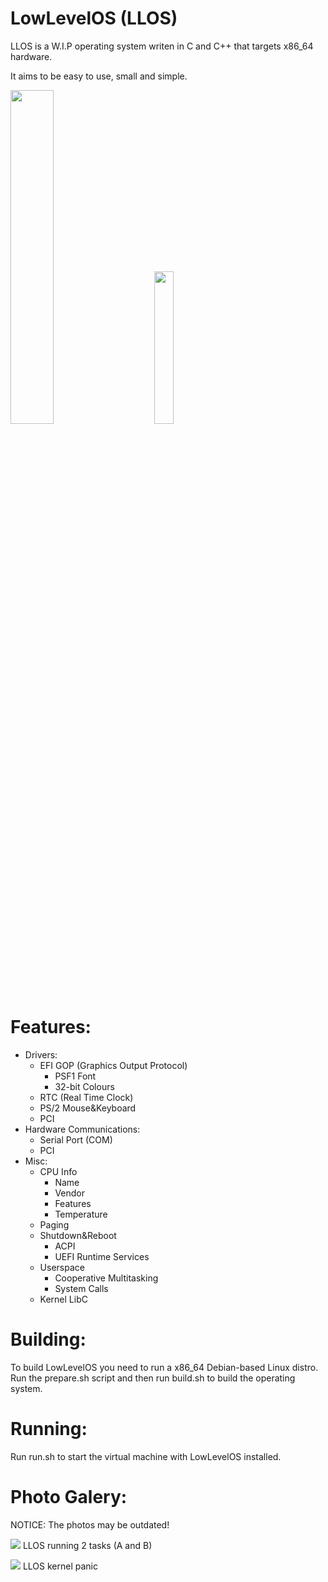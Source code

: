 # LowLevelOS (LLOS)

LLOS is a W.I.P operating system writen in C and C++ that targets x86_64 hardware.

It aims to be easy to use, small and simple.

<p float="left">
<img width="37%" src="https://forthebadge.com/images/badges/works-on-my-machine.svg">
&nbsp;&nbsp;&nbsp;&nbsp;&nbsp;&nbsp;&nbsp;&nbsp;&nbsp;
<img width="25%" src="https://forthebadge.com/images/badges/0-percent-optimized.svg">
</p>

# Features:
 - Drivers:
    - EFI GOP (Graphics Output Protocol)
         - PSF1 Font
         - 32-bit Colours
    - RTC (Real Time Clock) 
    - PS/2 Mouse&Keyboard
    - PCI
 - Hardware Communications:
    - Serial Port (COM)
    - PCI
 - Misc:
    - CPU Info
         - Name
         - Vendor
         - Features
         - Temperature
    - Paging
    - Shutdown&Reboot
         - ACPI
         - UEFI Runtime Services
    - Userspace
         - Cooperative Multitasking
         - System Calls
    - Kernel LibC

# Building:
To build LowLevelOS you need to run a x86_64 Debian-based Linux distro. Run the prepare.sh script and then run build.sh to build the operating system.

# Running:
Run run.sh to start the virtual machine with LowLevelOS installed.

# Photo Galery:
NOTICE: The photos may be outdated!

![](https://i.imgur.com/nE6Pm7g.png)
LLOS running 2 tasks (A and B)

![](https://i.imgur.com/7539MjY.png)
LLOS kernel panic

